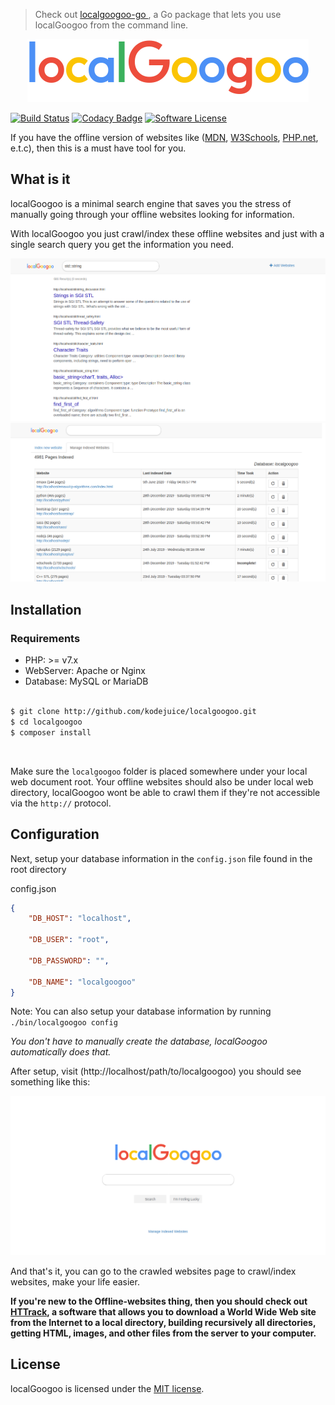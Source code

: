 > Check out <a href="https://github.com/kodejuice/localgoogoo-go"> localgoogoo-go </a>, a Go package that lets you use localGoogoo from the command line.

<p align="center"> <img src="./assets/images/localGoogoo.png" alt="localGoogoo logo" border="0" /> </p>

[![Build Status](https://travis-ci.org/kodejuice/localGoogoo.svg?branch=master)](https://travis-ci.org/kodejuice/localGoogoo)
[![Codacy Badge](https://api.codacy.com/project/badge/Grade/32667e5ee1bd414c8e4837f096485997)](https://www.codacy.com/app/kodejuice/localGoogoo_2?utm_source=github.com&amp;utm_medium=referral&amp;utm_content=kodejuice/localGoogoo&amp;utm_campaign=Badge_Grade)
[![Software License](https://img.shields.io/badge/license-MIT-brightgreen.svg?style=flat)](LICENSE.md)


If you have the offline version of websites like ([MDN](https://developer.mozilla.org/), [W3Schools](https://w3schools.com/), [PHP.net](https://php.net/), e.t.c), then this is a must have tool for you.

## What is it

localGoogoo is a minimal search engine that saves you the stress of manually going through your offline websites looking for information.

With localGoogoo you just crawl/index these offline websites and just with a single search query you get the information you need.

![Search Results Page](./screenshots/results_page.png)
![Indexed Sites](./screenshots/indexed_sites.png)

## Installation

### Requirements
  * PHP: >= v7.x
  * WebServer: Apache or Nginx
  * Database: MySQL or MariaDB
<br><br>

```bash
$ git clone http://github.com/kodejuice/localgoogoo.git
$ cd localgoogoo
$ composer install
```
<br>

Make sure the `localgoogoo` folder is placed somewhere under your local web document root. Your offline websites should also be under local web directory, localGoogoo wont be able to crawl them if they're not accessible via the `http://` protocol.

Configuration
-------------

Next, setup your database information in the `config.json` file found in the root directory

config.json

```json
{
	"DB_HOST": "localhost",

	"DB_USER": "root",

	"DB_PASSWORD": "",

	"DB_NAME": "localgoogoo"
}

```

Note: You can also setup your database information by running `./bin/localgoogoo config`

_You don't have to manually create the database, localGoogoo automatically does that._

After setup, visit (http://localhost/path/to/localgoogoo) you should see something like this:

![Index Page](./screenshots/index_page.png)

And that's it, you can go to the crawled websites page to crawl/index websites, make your life easier.

**If you're new to the Offline-websites thing, then you should check out [HTTrack](https://www.httrack.com/), a software that allows you to download a World Wide Web site from the Internet to a local directory, building recursively all directories, getting HTML, images, and other files from the server to your computer.**

## License

localGoogoo is licensed under the [MIT license](https://opensource.org/licenses/MIT).
